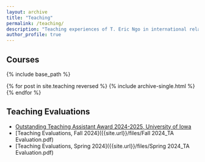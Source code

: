 ```yaml
---
layout: archive
title: "Teaching"
permalink: /teaching/
description: "Teaching experiences of T. Eric Ngo in international relations, foreign policy, and comparative politics."
author_profile: true
---
```

## Courses
{% include base_path %}

{% for post in site.teaching reversed %}
  {% include archive-single.html %}
{% endfor %}

## Teaching Evaluations
* [Outstanding Teaching Assistant Award 2024-2025, University of Iowa](https://cot.org.uiowa.edu/teaching-awards/outstanding-teaching-assistant-awards#accordion-item-326-0)
* [Teaching Evaluations, Fall 2024]({{site.url}}/files/Fall 2024_TA Evaluation.pdf)
* [Teaching Evaluations, Spring 2024]({{site.url}}/files/Spring 2024_TA Evaluation.pdf)

